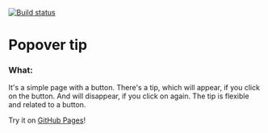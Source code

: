 [![Build status](https://ci.appveyor.com/api/projects/status/paj4jdyc166rjc80?svg=true)](https://ci.appveyor.com/project/solarlime/ahj-homework-5-1)

# Popover tip

### What:

It's a simple page with a button. There's a tip, which will appear, if you click on the button. And will disappear, if you click on again. The tip is flexible and related to a button.

Try it on [GitHub Pages](https://solarlime.github.io/popover-tip/)!
